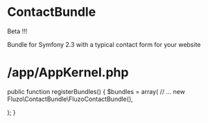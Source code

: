 ContactBundle
=============

Beta !!!

Bundle for Symfony 2.3 with a typical contact form for your website


# /app/AppKernel.php

public function registerBundles()
{
  $bundles = array(
    // ...
    new Fluzo\ContactBundle\FluzoContactBundle(),
  
  );
}
